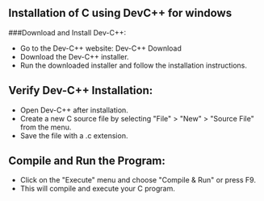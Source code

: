 ## Installation of C using DevC++ for windows
###Download and Install Dev-C++:
- Go to the Dev-C++ website: Dev-C++ Download
- Download the Dev-C++ installer.
- Run the downloaded installer and follow the installation instructions.
## Verify Dev-C++ Installation:
- Open Dev-C++ after installation.
- Create a new C source file by selecting "File" > "New" > "Source File" from the menu.
- Save the file with a .c extension.
## Compile and Run the Program:
- Click on the "Execute" menu and choose "Compile & Run" or press F9.
- This will compile and execute your C program.
